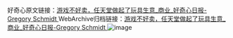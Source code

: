 好奇心原文链接：[游戏不好卖，任天堂做起了玩具生意_商业_好奇心日报-Gregory Schmidt  ](https://www.qdaily.com/articles/3798.html)
WebArchive归档链接：[游戏不好卖，任天堂做起了玩具生意_商业_好奇心日报-Gregory Schmidt  ](http://web.archive.org/web/20190623153020/https://www.qdaily.com/articles/3798.html)
![image](http://ww3.sinaimg.cn/large/007d5XDply1g3vdcaafq0j30u04oukjl)